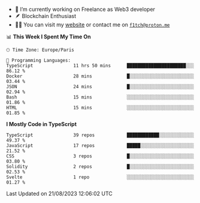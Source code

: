 - 🔭 I’m currently working on Freelance as Web3 developer
- 🪶 Blockchain Enthusiast
- 👨‍💻 You can visit my [website](https://f1tch.xyz) or contact me on [`f1tch@proton.me`](mailto:f1tch@proton.me)

<!--START_SECTION:waka-->
📊 **This Week I Spent My Time On** 

```text
🕑︎ Time Zone: Europe/Paris

💬 Programming Languages: 
TypeScript               11 hrs 50 mins      ██████████████████████░░░   86.12 % 
Docker                   28 mins             █░░░░░░░░░░░░░░░░░░░░░░░░   03.44 % 
JSON                     24 mins             █░░░░░░░░░░░░░░░░░░░░░░░░   02.94 % 
Bash                     15 mins             ░░░░░░░░░░░░░░░░░░░░░░░░░   01.86 % 
HTML                     15 mins             ░░░░░░░░░░░░░░░░░░░░░░░░░   01.85 % 
```

**I Mostly Code in TypeScript** 

```text
TypeScript               39 repos            ████████████░░░░░░░░░░░░░   49.37 % 
JavaScript               17 repos            █████░░░░░░░░░░░░░░░░░░░░   21.52 % 
CSS                      3 repos             █░░░░░░░░░░░░░░░░░░░░░░░░   03.80 % 
Solidity                 2 repos             █░░░░░░░░░░░░░░░░░░░░░░░░   02.53 % 
Svelte                   1 repo              ░░░░░░░░░░░░░░░░░░░░░░░░░   01.27 % 
```




 Last Updated on 21/08/2023 12:06:02 UTC
<!--END_SECTION:waka-->
